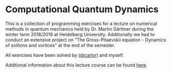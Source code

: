 # Computational Quantum Dynamics

This is a collection of programming exercises for a lecture on numerical methods in quantum mechanics held by Dr. Martin Gärttner during the winter term 2018/2019 at Heidelberg University.
Additionally we had to conduct an extensive project on "The Gross-Pitaevskii equation - Dynamics of solitons and vortices" at the end of the semester. 

All exercises have been solved by [(@carlvr)](https://github.com/carlvr) and myself.


Additional information about this lecture course can be found [here](https://www.kip.uni-heidelberg.de/user/marting/teaching/ws1819_qnum).
